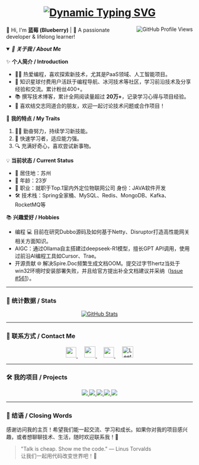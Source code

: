 <h1 align="center">
  <a href="https://github.com/lizhe-0423">
    <img src="https://readme-typing-svg.herokuapp.com/?lines=console.log(%22Hello%2C%20World!%22);祝您今天愉快！&center=true&size=27" alt="Dynamic Typing SVG" />
  </a>
</h1>

<p align="center">
  <a href="https://github.com/lizhe-0423">
    <img align="right" src="https://komarev.com/ghpvc/?username=lizhe-0423&label=Visitors&color=red&style=flat&logo=github" alt="GitHub Profile Views" />
  </a>
  
  👋 Hi, I'm <b>蓝莓 (Blueberry)</b> | 🌟 A passionate developer & lifelong learner!
</p>

<details open>
<summary><em><b>👋 关于我 / About Me</b></em></summary>

✨ **个人简介 / Introduction**  
- 🧑‍💻 热爱编程，喜欢探索新技术，尤其是PaaS领域、人工智能项目。  
- 🎨 知识星球付费用户活跃于编程导航、冰河技术等社区，学习前沿技术及分享经验和交流。累计粉丝400+。  
- 📚 撰写技术博客，累计全网阅读量超过 **20万+**，记录学习心得与项目经验。  
- 🤝 喜欢结交志同道合的朋友，欢迎一起讨论技术问题或合作项目！  

🎯 **我的特点 / My Traits**  
1. 🏋️‍♂️ 勤奋努力，持续学习新技能。  
2. 🚀 快速学习者，适应能力强。  
3. 🔍 充满好奇心，喜欢尝试新事物。  

💡 **当前状态 / Current Status**  
- 📍 居住地：苏州  
- 🎂 年龄：23岁  
- 💼 职业：就职于Top.1室内外定位物联网公司 身份：JAVA软件开发  
- 🛠 技术栈：Spring全家桶、MySQL、Redis、MongoDB、Kafka、RocketMQ等  

📚 **兴趣爱好 / Hobbies**  
- 编程 💻 目前在研究Dubbo源码及如何基于Netty、Disruptor打造高性能网关相关方面知识。  
- AIGC：通过Ollama自主搭建过deepseek-R1模型，擅长GPT API调用，使用过前沿AI编程工具如Cursor、Trae。  
- 开源贡献 🌐 解决Spire.Doc频繁生成文档OOM。提交过字节hertz当处于win32环境时安装部署失败，并且给官方提出补全文档建议并采纳（[Issue #561](https://github.com/cloudwego/hertz/issues/561)）。  

</details>

---

### 🌟 统计数据 / Stats

<p align="center">
  <a href="https://github.com/lizhe-0423">
    <img src="https://github-readme-stats.vercel.app/api?username=lizhe-0423&title_color=333&text_color=777" alt="GitHub Stats" />
  </a>
</p>

---

### 📌 联系方式 / Contact Me

<p align="center">
  <a href="https://pic.imge.cc/2024/08/13/66baeff228bd5.jpg" target="_blank" alt="WeChat" title="WeChat">
    <img src="https://img.icons8.com/ios-filled/50/000000/weixing.png" width="28px"/>
  </a>
  &emsp;
  <a href="https://space.bilibili.com/259188222?spm_id_from=333.934.0.0" target="_blank" alt="Bilibili" title="Bilibili">
    <img src="https://user-images.githubusercontent.com/29084184/166415345-91925d37-c66f-448f-8d75-c8355fe0b692.png" width="30px"/>
  </a>
  &emsp;
  <a href="https://juejin.cn/user/1420997038194350" target="_blank" alt="个人博客" title="个人博客">
    <img src="https://img1.baidu.com/it/u=975844215,1172636629&fm=253&fmt=auto?w=800&h=800" width="28px"/>
  </a>
  &emsp;
  <a href="https://leetcode.cn/u/ping-an-ew/">
    <img src="https://leetcode.com/favicon-32x32.png" alt="LeetCode" width="30" height="30"/>
  </a>
</p>

---

### 🛠 我的项目 / Projects

<p align="center">
  <a href="https://github.com/lizhe-0423">
    <img src="https://badges.strrl.dev/visits/lizhe-0423/lizhe-0423?style=flat-square&color=black&logo=github">
  </a>
  <a href="https://github.com/lizhe-0423">
    <img src="https://badges.strrl.dev/years/lizhe-0423?style=flat-square&color=black&logo=github">
  </a>
  <a href="https://github.com/lizhe-0423?tab=repositories">
    <img src="https://badges.strrl.dev/repos/lizhe-0423?style=flat-square&color=black&logo=github">
  </a>
  <a href="https://gist.github.com/lizhe-0423">
    <img src="https://badges.strrl.dev/gists/lizhe-0423?style=flat-square&color=black&logo=github">
  </a>
  <a href="https://github.com/lizhe-0423">
    <img src="https://badges.strrl.dev/commits/monthly/lizhe-0423?style=flat-square&color=black&logo=github">
  </a>
</p>

---

### 🌈 结语 / Closing Words

感谢访问我的主页！希望我们能一起交流、学习和成长。如果你对我的项目感兴趣，或者想聊聊技术、生活，随时欢迎联系我！🎉  

> "Talk is cheap. Show me the code." — Linus Torvalds  
> 让我们一起用代码改变世界吧！🚀
